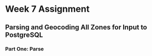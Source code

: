 # Week 7 Assignment
## Parsing and Geocoding All Zones for Input to PostgreSQL

### Part One: Parse
